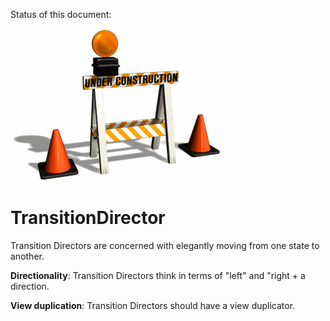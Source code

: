 Status of this document:
![](../_assets/under-construction-flashing-barracade-animation.gif)

# TransitionDirector

Transition Directors are concerned with elegantly moving from one state to another.



**Directionality**: Transition Directors think in terms of "left" and "right + a direction.

**View duplication**: Transition Directors should have a view duplicator.
